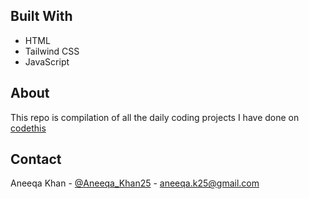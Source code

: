 ## Built With

* HTML
* Tailwind CSS
* JavaScript



## About

This repo is compilation of all the daily coding projects I have done on [codethis](https://www.icodethis.com/AneeqaKhan)



<!-- CONTACT -->
## Contact

Aneeqa Khan - [@Aneeqa_Khan25](https://twitter.com/Aneeqa_Khan25) - aneeqa.k25@gmail.com


